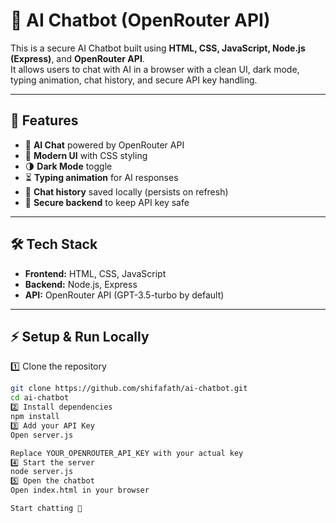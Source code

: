 # 🤖 AI Chatbot (OpenRouter API)

This is a secure AI Chatbot built using **HTML, CSS, JavaScript, Node.js (Express)**, and **OpenRouter API**.  
It allows users to chat with AI in a browser with a clean UI, dark mode, typing animation, chat history, and secure API key handling.

---

## 🚀 Features
- 💬 **AI Chat** powered by OpenRouter API
- 🎨 **Modern UI** with CSS styling
- 🌗 **Dark Mode** toggle
- ⏳ **Typing animation** for AI responses
- 📜 **Chat history** saved locally (persists on refresh)
- 🔐 **Secure backend** to keep API key safe

---

## 🛠️ Tech Stack
- **Frontend:** HTML, CSS, JavaScript  
- **Backend:** Node.js, Express  
- **API:** OpenRouter API (GPT-3.5-turbo by default)

---

## ⚡ Setup & Run Locally
1️⃣ Clone the repository
```bash
git clone https://github.com/shifafath/ai-chatbot.git
cd ai-chatbot
2️⃣ Install dependencies
npm install
3️⃣ Add your API Key
Open server.js

Replace YOUR_OPENROUTER_API_KEY with your actual key
4️⃣ Start the server
node server.js
5️⃣ Open the chatbot
Open index.html in your browser

Start chatting 🎉



